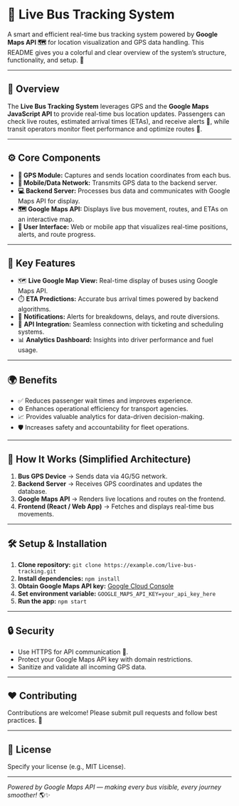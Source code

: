 # 🚌 Live Bus Tracking System 

A smart and efficient real-time bus tracking system powered by **Google Maps API 🗺️** for location visualization and GPS data handling. This README gives you a colorful and clear overview of the system’s structure, functionality, and setup. 🌟

---

## 🚀 Overview

The **Live Bus Tracking System** leverages GPS and the **Google Maps JavaScript API** to provide real-time bus location updates. Passengers can check live routes, estimated arrival times (ETAs), and receive alerts 🚨, while transit operators monitor fleet performance and optimize routes 🧭.

---

## ⚙️ Core Components

* **📡 GPS Module:** Captures and sends location coordinates from each bus.
* **📲 Mobile/Data Network:** Transmits GPS data to the backend server.
* **💻 Backend Server:** Processes bus data and communicates with Google Maps API for display.
* **🗺️ Google Maps API:** Displays live bus movement, routes, and ETAs on an interactive map.
* **📱 User Interface:** Web or mobile app that visualizes real-time positions, alerts, and route progress.

---

## 📱 Key Features

* 🗺️ **Live Google Map View:** Real-time display of buses using Google Maps API.
* ⏱️ **ETA Predictions:** Accurate bus arrival times powered by backend algorithms.
* 🚨 **Notifications:** Alerts for breakdowns, delays, and route diversions.
* 🔗 **API Integration:** Seamless connection with ticketing and scheduling systems.
* 📊 **Analytics Dashboard:** Insights into driver performance and fuel usage.

---

## 🌍 Benefits

* ✅ Reduces passenger wait times and improves experience.
* ⚙️ Enhances operational efficiency for transport agencies.
* 📈 Provides valuable analytics for data-driven decision-making.
* 🛡️ Increases safety and accountability for fleet operations.

---

## 🧠 How It Works (Simplified Architecture)

1. **Bus GPS Device** → Sends data via 4G/5G network.
2. **Backend Server** → Receives GPS coordinates and updates the database.
3. **Google Maps API** → Renders live locations and routes on the frontend.
4. **Frontend (React / Web App)** → Fetches and displays real-time bus movements.

---

## 🛠️ Setup & Installation

1. **Clone repository:** `git clone https://example.com/live-bus-tracking.git`
2. **Install dependencies:** `npm install`
3. **Obtain Google Maps API key:** [Google Cloud Console](https://console.cloud.google.com/)
4. **Set environment variable:** `GOOGLE_MAPS_API_KEY=your_api_key_here`
5. **Run the app:** `npm start`

---


## 🔒 Security

* Use HTTPS for API communication 🔐.
* Protect your Google Maps API key with domain restrictions.
* Sanitize and validate all incoming GPS data.

---

## ❤️ Contributing

Contributions are welcome! Please submit pull requests and follow best practices. 🌱

---

## 📜 License

Specify your license (e.g., MIT License).

---

*Powered by Google Maps API — making every bus visible, every journey smoother!* 🌎✨
